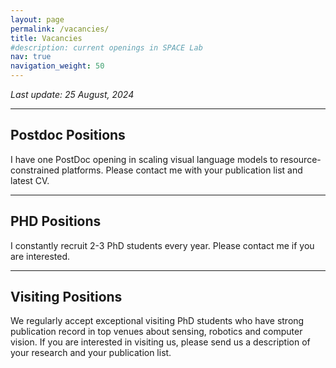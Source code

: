 ```yaml
---
layout: page
permalink: /vacancies/
title: Vacancies
#description: current openings in SPACE Lab
nav: true
navigation_weight: 50
---
```


*Last update: 25 August, 2024*

---
## **Postdoc Positions**

I have one PostDoc opening in scaling visual language models to resource-constrained platforms. Please contact me with your publication list and latest CV.

---
## **PHD Positions**

I constantly recruit 2-3 PhD students every year. Please contact me if you are interested. 

---
## **Visiting Positions**

We regularly accept exceptional visiting PhD students who have strong publication record in top venues about sensing, robotics and computer vision. If you are interested in visiting us, please send us a description of your research and your publication list.
